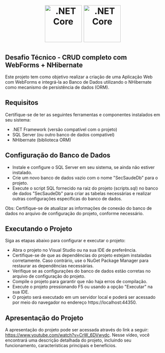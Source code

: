 <div align="center">
	<h1 align="center">
        <img height="120" width="120" alt=".NET Core" src="https://i.ibb.co/svgW8bp/net-removebg-preview.png"/>
    	  <img height="120" width="120" alt=".NET Core" src="https://www.daimto.com/wp-content/uploads/2017/10/NhibernateLogo400x400.png"/>
	</h1>
</div>

## Desafio Técnico - CRUD completo com WebForms + NHibernate 
Este projeto tem como objetivo realizar a criação de uma Aplicação Web com WebForms e integrá-la ao Banco de Dados utilizando o NHibernate como mecanismo de persistência de dados (ORM).

## Requisitos
Certifique-se de ter as seguintes ferramentas e componentes instalados em seu sistema:

- .NET Framework (versão compatível com o projeto)
- SQL Server (ou outro banco de dados compatível)
- NHibernate (biblioteca ORM)

## Configuração do Banco de Dados
- Instale e configure o SQL Server em seu sistema, se ainda não estiver instalado.
- Crie um novo banco de dados vazio com o nome "SecSaudeDb" para o projeto.
- Execute o script SQL fornecido na raiz do projeto (scripts.sql) no banco de dados "SecSaudeDb" para criar as tabelas necessárias e realizar outras configurações específicas do banco de dados.

Obs: Certifique-se de atualizar as informações de conexão do banco de dados no arquivo de configuração do projeto, conforme necessário.

## Executando o Projeto
Siga as etapas abaixo para configurar e executar o projeto:

- Abra o projeto no Visual Studio ou na sua IDE de preferência.
- Certifique-se de que as dependências do projeto estejam instaladas corretamente. Caso contrário, use o NuGet Package Manager para restaurar as dependências necessárias.
- Verifique se as configurações do banco de dados estão corretas no arquivo de configuração do projeto.
- Compile o projeto para garantir que não haja erros de compilação.
- Execute o projeto pressionando F5 ou usando a opção "Executar" na sua IDE.
- O projeto será executado em um servidor local e poderá ser acessado por meio do navegador no endereço https://localhost:44350.

## Apresentação do Projeto
A apresentação do projeto pode ser acessada através do link a seguir: https://www.youtube.com/watch?v=CrW_6DVwydc. Nesse vídeo, você encontrará uma descrição detalhada do projeto, incluindo seu funcionamento, características principais e benefícios.

